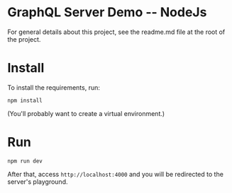 # GraphQL Server Demo -- NodeJs
For general details about this project, see the readme.md file at the root of the project.

# Install
To install the requirements, run:
```shell
npm install
```
(You'll probably want to create a virtual environment.)

# Run
```shell
npm run dev
```
After that, access ````http://localhost:4000```` and you will be redirected to the server's playground.
